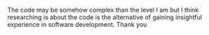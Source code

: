 The code may be somehow complex than the level I am but I think researching is about the code is the alternative of gaining insightful experience in software development.
Thank you
